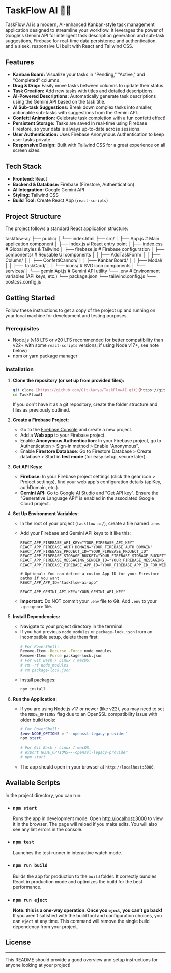 # TaskFlow AI 🧠✨

TaskFlow AI is a modern, AI-enhanced Kanban-style task management application designed to streamline your workflow. It leverages the power of Google's Gemini API for intelligent task description generation and sub-task suggestions, Firebase for real-time data persistence and authentication, and a sleek, responsive UI built with React and Tailwind CSS.

## Features

* **Kanban Board:** Visualize your tasks in "Pending," "Active," and "Completed" columns.
* **Drag & Drop:** Easily move tasks between columns to update their status.
* **Task Creation:** Add new tasks with titles and detailed descriptions.
* **AI-Powered Descriptions:** Automatically generate task descriptions using the Gemini API based on the task title.
* **AI Sub-task Suggestions:** Break down complex tasks into smaller, actionable sub-tasks with suggestions from the Gemini API.
* **Confetti Animation:** Celebrate task completion with a fun confetti effect!
* **Persistent Storage:** Tasks are saved in real-time using Firebase Firestore, so your data is always up-to-date across sessions.
* **User Authentication:** Uses Firebase Anonymous Authentication to keep user tasks private.
* **Responsive Design:** Built with Tailwind CSS for a great experience on all screen sizes.

## Tech Stack

* **Frontend:** React
* **Backend & Database:** Firebase (Firestore, Authentication)
* **AI Integration:** Google Gemini API
* **Styling:** Tailwind CSS
* **Build Tool:** Create React App (`react-scripts`)

## Project Structure

The project follows a standard React application structure:

taskflow-ai/
├── public/
│   └── index.html
├── src/
│   ├── App.js                 # Main application component
│   ├── index.js               # React entry point
│   ├── index.css              # Global styles & Tailwind
│   ├── firebase.js            # Firebase configuration
│   ├── components/            # Reusable UI components
│   │   ├── AddTaskForm/
│   │   ├── Column/
│   │   ├── ConfettiCannon/
│   │   ├── KanbanBoard/
│   │   ├── Modal/
│   │   ├── TaskCard/
│   │   └── icons/             # SVG icon components
│   └── services/
│       └── geminiApi.js       # Gemini API utility
└── .env                       # Environment variables (API keys, etc.)
└── package.json
└── tailwind.config.js
└── postcss.config.js




## Getting Started

Follow these instructions to get a copy of the project up and running on your local machine for development and testing purposes.

### Prerequisites

* Node.js (v18 LTS or v20 LTS recommended for better compatibility than v22+ with some `react-scripts` versions; if using Node v17+, see note below)
* npm or yarn package manager

### Installation

1.  **Clone the repository (or set up from provided files):**
    ```bash
    git clone [https://github.com/Git-Aarya/TaskFlowAI.git](https://github.com/Git-Aarya/TaskFlowAI.git) 
    cd TaskFlowAI
    ```
    If you don't have it as a git repository, create the folder structure and files as previously outlined.

2.  **Create a Firebase Project:**
    * Go to the [Firebase Console](https://console.firebase.google.com/) and create a new project.
    * Add a **Web app** to your Firebase project.
    * Enable **Anonymous Authentication**: In your Firebase project, go to Authentication > Sign-in method > Enable "Anonymous".
    * Enable **Firestore Database**: Go to Firestore Database > Create database > Start in **test mode** (for easy setup, secure later).

3.  **Get API Keys:**
    * **Firebase:** In your Firebase project settings (click the gear icon > Project settings), find your web app's configuration details (apiKey, authDomain, etc.).
    * **Gemini API:** Go to [Google AI Studio](https://aistudio.google.com/) and "Get API key". Ensure the "Generative Language API" is enabled in the associated Google Cloud project.

4.  **Set Up Environment Variables:**
    * In the root of your project (`taskflow-ai/`), create a file named `.env`.
    * Add your Firebase and Gemini API keys to it like this:

        ```env
        REACT_APP_FIREBASE_API_KEY="YOUR_FIREBASE_API_KEY"
        REACT_APP_FIREBASE_AUTH_DOMAIN="YOUR_FIREBASE_AUTH_DOMAIN"
        REACT_APP_FIREBASE_PROJECT_ID="YOUR_FIREBASE_PROJECT_ID"
        REACT_APP_FIREBASE_STORAGE_BUCKET="YOUR_FIREBASE_STORAGE_BUCKET"
        REACT_APP_FIREBASE_MESSAGING_SENDER_ID="YOUR_FIREBASE_MESSAGING_SENDER_ID"
        REACT_APP_FIREBASE_FIREBASE_APP_ID="YOUR_FIREBASE_APP_ID_FOR_WEB_APP"

        # Optional: You can define a custom App ID for your Firestore paths if you want
        REACT_APP_APP_ID="taskflow-ai-app"

        REACT_APP_GEMINI_API_KEY="YOUR_GEMINI_API_KEY"
        ```
    * **Important:** Do NOT commit your `.env` file to Git. Add `.env` to your `.gitignore` file.

5.  **Install Dependencies:**
    * Navigate to your project directory in the terminal.
    * If you had previous `node_modules` or `package-lock.json` from an incompatible setup, delete them first:
        ```bash
        # For PowerShell:
        Remove-Item -Recurse -Force node_modules
        Remove-Item -Force package-lock.json
        # For Git Bash / Linux / macOS:
        # rm -rf node_modules
        # rm package-lock.json
        ```
    * Install packages:
        ```bash
        npm install
        ```

6.  **Run the Application:**
    * If you are using Node.js v17 or newer (like v22), you may need to set the `NODE_OPTIONS` flag due to an OpenSSL compatibility issue with older build tools:
        ```powershell
        # For PowerShell:
        $env:NODE_OPTIONS = "--openssl-legacy-provider"
        npm start
        ```
        ```bash
        # For Git Bash / Linux / macOS:
        # export NODE_OPTIONS=--openssl-legacy-provider
        # npm start
        ```
    * The app should open in your browser at `http://localhost:3000`.

## Available Scripts

In the project directory, you can run:

* ### `npm start`
    Runs the app in development mode. Open [http://localhost:3000](http://localhost:3000) to view it in the browser.
    The page will reload if you make edits. You will also see any lint errors in the console.

* ### `npm test`
    Launches the test runner in interactive watch mode.

* ### `npm run build`
    Builds the app for production to the `build` folder. It correctly bundles React in production mode and optimizes the build for the best performance.

* ### `npm run eject`
    **Note: this is a one-way operation. Once you `eject`, you can’t go back!**
    If you aren't satisfied with the build tool and configuration choices, you can `eject` at any time. This command will remove the single build dependency from your project.

## License

---

This README should provide a good overview and setup instructions for anyone looking at your project!
